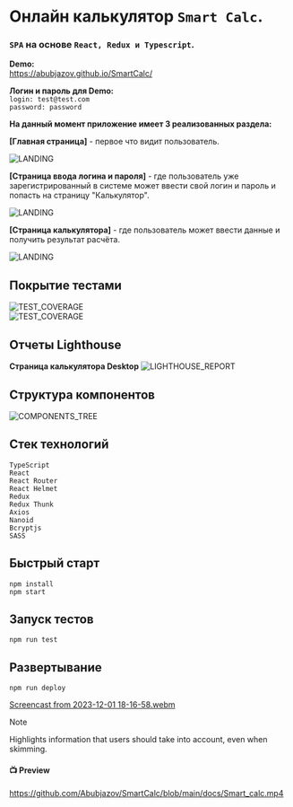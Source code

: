 # Онлайн калькулятор `Smart Calc`.

### `SPA` на основе `React, Redux и Typescript`.

**Demo:**<br>
https://abubjazov.github.io/SmartCalc/

**Логин и пароль для Demo:**<br>
`login: test@test.com`<br>
`password: password`

**На данный момент приложение имеет 3 реализованных раздела:**

**[Главная страница]** - первое что видит пользователь.

![LANDING](docs/main.jpg)

**[Страница ввода логина и пароля]** - где пользователь уже зарегистрированный в системе может ввести свой логин и пароль и попасть на страницу "Калькулятор".

![LANDING](docs/login.jpg)

**[Страница калькулятора]** - где пользователь может ввести данные и получить результат расчёта.

![LANDING](docs/calc.jpg)

## Покрытие тестами

![TEST_COVERAGE](docs/test_coverage_1.jpg)
<br>
![TEST_COVERAGE](docs/test_coverage_2.jpg)

## Отчеты Lighthouse

**Страница калькулятора Desktop**
![LIGHTHOUSE_REPORT](docs/lighthouse_desctop.jpg)

## Структура компонентов

![COMPONENTS_TREE](docs/components_tree.svg)

## Стек технологий

```
TypeScript
React
React Router
React Helmet
Redux
Redux Thunk
Axios
Nanoid
Bcryptjs
SASS
```

## Быстрый старт

```
npm install
npm start
```

## Запуск тестов

```
npm run test
```

## Развертывание

```
npm run deploy
```

[Screencast from 2023-12-01 18-16-58.webm](https://github.com/Abubjazov/SmartCalc/assets/1412333/3ad3e4c0-547d-4a93-a87b-987c285ad0f4)

> [!NOTE]
> Highlights information that users should take into account, even when skimming.

#### 📺 Preview

https://github.com/Abubjazov/SmartCalc/blob/main/docs/Smart_calc.mp4
